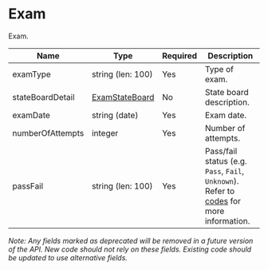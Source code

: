 # Exam

Exam. 

| Name | Type | Required | Description |
| - | - | - | - |
| examType | string (len: 100) | Yes | Type of exam. |
| stateBoardDetail | [ExamStateBoard](exam-state-board.md) | No | State board description. |
| examDate | string (date) | Yes | Exam date. |
| numberOfAttempts | integer | Yes | Number of attempts. |
| passFail | string (len: 100) | Yes | Pass/fail status (e.g. `Pass`, `Fail`, `Unknown`). Refer to [codes](https://github.com/fsmb/api-docs/tree/master/docs/codes) for more information. |


*Note: Any fields marked as deprecated will be removed in a future version of the API. New code should not rely on these fields. Existing code should be updated to use alternative fields.*
